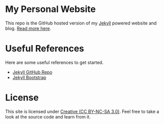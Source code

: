 # My Personal Website

This repo is the GitHub hosted version of my [Jekyll](https://github.com/mojombo/jekyll) powered website and blog. [Read more here](http://juristr.com/blog/2012/09/im-relocating-my-domain-site-and-blog/).

# Useful References #
Here are some useful references to get started.

- [Jekyll GitHub Repo](https://github.com/mojombo/jekyll)
- [Jekyll Bootstrap](http://jekyllbootstrap.com)

# License
This site is licensed under [Creative (CC BY-NC-SA 3.0)](http://creativecommons.org/licenses/by-nc-sa/3.0/). Feel free to take a look at the source code and learn from it.

